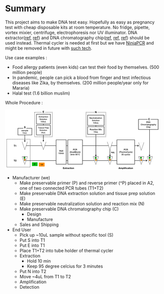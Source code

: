 # Summary

This project aims to make DNA test easy. Hopefully as easy as pregnancy test with cheap disposable kits at room temperature.
No fridge, pipette, vortex mixier, centrifuge, electrophoresis nor UV illuminator. DNA extractor([ref](https://www.kaneka-labtest.com/en/pre/dna_version2.html), [ref](https://www.funakoshi.co.jp/contents/64147)) and DNA chromatography chip([ref](https://www.kaneka-labtest.com/en/chromato/index.html), [ref](https://www.kurabo.co.jp/bio/English/product/products.php?M=D&PID=99), [ref](https://techcrunch.com/2016/05/06/zika-test/)) should be used instead. Thermal cycler is needed at first but we have [NinjaPCR](https://github.com/hisashin/NinjaPCR) and might be removed in future with [such tech](https://www.twistdx.co.uk/en/products/product/twistamp-basic).

Use case examples :
- Food allergy patients (even kids) can test their food by themselves. (500 million people)
- In pandemic, people can pick a blood from finger and test infectious diseases like Zika, by themselves. (200 million people/year only for Mararia)
- Halal test (1.6 billion muslim)

Whole Procedure :

![Whole procedure](https://github.com/hisashin/chip/blob/master/doc/images/procedure.png)

- Manufacturer (we)
   - Make preservable primer (P) and reverse primer (^P) placed in A2, one of two connected PCR tubes (T1+T2)
   - Make preservable DNA extraction solution and tissue prep solution (E)
   - Make preservable neutralization solution and reaction mix (N)
   - Make preservable DNA chromatography chip (C)
      - Design
      - Manufacture
   - Sales and Shipping
- End User
   - Pick up ~10uL sample without specific tool (S)
   - Put S into T1
   - Put E into T1
   - Place T1+T2 into tube holder of thermal cycler
   - Extraction
      - Hold 10 min
      - Keep 95 degree celcius for 3 minutes
   - Put N into T2
   - Move ~4uL from T1 to T2
   - Amplification
   - Detection

